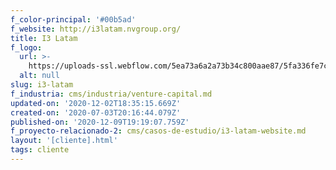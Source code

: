 ```yaml
---
f_color-principal: '#00b5ad'
f_website: http://i3latam.nvgroup.org/
title: I3 Latam
f_logo:
  url: >-
    https://uploads-ssl.webflow.com/5ea73a6a2a73b34c800aae87/5fa336fe7cc950197f4c136b_Group%204.png
  alt: null
slug: i3-latam
f_industria: cms/industria/venture-capital.md
updated-on: '2020-12-02T18:35:15.669Z'
created-on: '2020-07-03T20:16:44.079Z'
published-on: '2020-12-09T19:19:07.759Z'
f_proyecto-relacionado-2: cms/casos-de-estudio/i3-latam-website.md
layout: '[cliente].html'
tags: cliente
---
```



